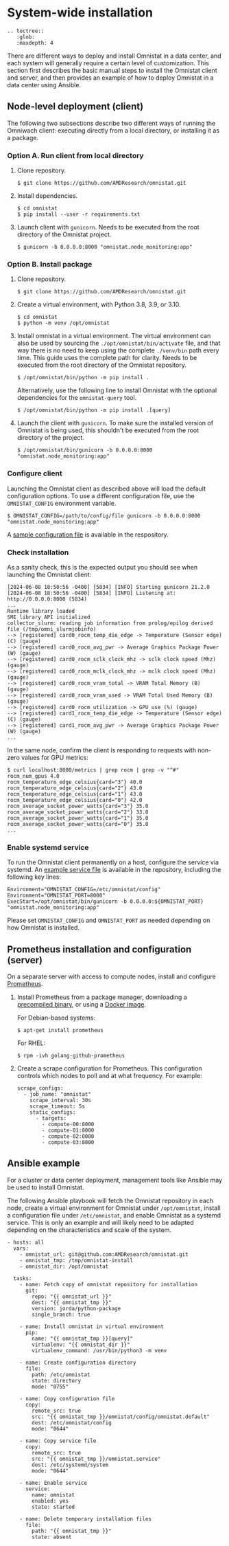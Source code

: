 # System-wide installation

```eval_rst
.. toctree::
   :glob:
   :maxdepth: 4
```

There are different ways to deploy and install Omnistat in a data center, and
each system will generally require a certain level of customization. This
section first describes the basic manual steps to install the Omnistat client
and server, and then provides an example of how to deploy Omnistat in a data
center using Ansible.

## Node-level deployment (client)

The following two subsections describe two different ways of running the
Omniwach client: executing directly from a local directory, or installing it
as a package.

### Option A. Run client from local directory

1. Clone repository.
   ```
   $ git clone https://github.com/AMDResearch/omnistat.git
   ```

2. Install dependencies.
   ```
   $ cd omnistat
   $ pip install --user -r requirements.txt
   ```

3. Launch client with `gunicorn`. Needs to be executed from the root
   directory of the Omnistat project.
   ```
   $ gunicorn -b 0.0.0.0:8000 "omnistat.node_monitoring:app"
   ```

### Option B. Install package

1. Clone repository.
   ```
   $ git clone https://github.com/AMDResearch/omnistat.git
   ```

2. Create a virtual environment, with Python 3.8, 3.9, or 3.10.
   ```
   $ cd omnistat
   $ python -m venv /opt/omnistat
   ```

3. Install omnistat in a virtual environment. The virtual environment can
   also be used by sourcing the `./opt/omnistat/bin/activate` file, and that
   way there is no need to keep using the complete `./venv/bin` path every
   time. This guide uses the complete path for clarity. Needs to be
   executed from the root directory of the Omnistat repository.
   ```
   $ /opt/omnistat/bin/python -m pip install .
   ```
   Alternatively, use the following line to install Omnistat with the
   optional dependencies for the `omnistat-query` tool.
   ```
   $ /opt/omnistat/bin/python -m pip install .[query]
   ```

4. Launch the client with `gunicorn`. To make sure the installed version of
   Omnistat is being used, this shouldn't be executed from the root directory
   of the project.
   ```
   $ /opt/omnistat/bin/gunicorn -b 0.0.0.0:8000 "omnistat.node_monitoring:app"
   ```

### Configure client

Launching the Omnistat client as described above will load the default
configuration options. To use a different configuration file, use the
`OMNISTAT_CONFIG` environment variable.
```
$ OMNISTAT_CONFIG=/path/to/config/file gunicorn -b 0.0.0.0:8000 "omnistat.node_monitoring:app"
```

A [sample configuration
file](https://github.com/AMDResearch/omnistat/blob/main/omnistat.default) is
available in the respository.

### Check installation

As a sanity check, this is the expected output you should see when launching
the Omnistat client:
```
[2024-06-08 18:50:56 -0400] [5834] [INFO] Starting gunicorn 21.2.0
[2024-06-08 18:50:56 -0400] [5834] [INFO] Listening at: http://0.0.0.0:8000 (5834)
...
Runtime library loaded
SMI library API initialized
collector_slurm: reading job information from prolog/epilog derived file (/tmp/omni_slurmjobinfo)
--> [registered] card0_rocm_temp_die_edge -> Temperature (Sensor edge) (C) (gauge)
--> [registered] card0_rocm_avg_pwr -> Average Graphics Package Power (W) (gauge)
--> [registered] card0_rocm_sclk_clock_mhz -> sclk clock speed (Mhz) (gauge)
--> [registered] card0_rocm_mclk_clock_mhz -> mclk clock speed (Mhz) (gauge)
--> [registered] card0_rocm_vram_total -> VRAM Total Memory (B) (gauge)
--> [registered] card0_rocm_vram_used -> VRAM Total Used Memory (B) (gauge)
--> [registered] card0_rocm_utilization -> GPU use (%) (gauge)
--> [registered] card1_rocm_temp_die_edge -> Temperature (Sensor edge) (C) (gauge)
--> [registered] card1_rocm_avg_pwr -> Average Graphics Package Power (W) (gauge)
...
```
In the same node, confirm the client is responding to requests with non-zero
values for GPU metrics:
```
$ curl localhost:8000/metrics | grep rocm | grep -v "^#"
rocm_num_gpus 4.0
rocm_temperature_edge_celsius{card="3"} 40.0
rocm_temperature_edge_celsius{card="2"} 43.0
rocm_temperature_edge_celsius{card="1"} 43.0
rocm_temperature_edge_celsius{card="0"} 42.0
rocm_average_socket_power_watts{card="3"} 35.0
rocm_average_socket_power_watts{card="2"} 33.0
rocm_average_socket_power_watts{card="1"} 35.0
rocm_average_socket_power_watts{card="0"} 35.0
...
```

### Enable systemd service

To run the Omnistat client permanently on a host, configure the service via
systemd. An [example service
file](https://github.com/AMDResearch/omnistat/blob/main/omnistat.service) is
available in the repository, including the following key lines:
```
Environment="OMNISTAT_CONFIG=/etc/omnistat/config"
Environment="OMNISTAT_PORT=8000"
ExecStart=/opt/omnistat/bin/gunicorn -b 0.0.0.0:${OMNISTAT_PORT} "omnistat.node_monitoring:app"
```
Please set `OMNISTAT_CONFIG` and `OMNISTAT_PORT` as needed depending on how
Omnistat is installed.

## Prometheus installation and configuration (server)

On a separate server with access to compute nodes, install and configure
[Prometheus](https://prometheus.io/).

1. Install Prometheus from a package manager, downloading a [precompiled
   binary](https://prometheus.io/download/), or using a [Docker
   image](https://hub.docker.com/u/prom).

   For Debian-based systems:
   ```
   $ apt-get install prometheus
   ```
   For RHEL:
   ```
   $ rpm -ivh golang-github-prometheus
   ```

2. Create a scrape configuration for Prometheus. This configuration controls
   which nodes to poll and at what frequency. For example:
   ```
   scrape_configs:
     - job_name: "omnistat"
       scrape_interval: 30s
       scrape_timeout: 5s
       static_configs:
         - targets:
           - compute-00:8000
           - compute-01:8000
           - compute-02:8000
           - compute-03:8000
   ```

## Ansible example

For a cluster or data center deployment, management tools like Ansible may be
used to install Omnistat.

The following Ansible playbook will fetch the Omnistat repository in each
node, create a virtual environment for Omnistat under `/opt/omnistat`,
install a configuration file under `/etc/omnistat`, and enable Omnistat as a
systemd service. This is only an example and will likely need to be adapted
depending on the characteristics and scale of the system.

```
- hosts: all
  vars:
    - omnistat_url: git@github.com:AMDResearch/omnistat.git
    - omnistat_tmp: /tmp/omnistat-install
    - omnistat_dir: /opt/omnistat

  tasks:
    - name: Fetch copy of omnistat repository for installation
      git:
        repo: "{{ omnistat_url }}"
        dest: "{{ omnistat_tmp }}"
        version: jorda/python-package
        single_branch: true

    - name: Install omnistat in virtual environment
      pip:
        name: "{{ omnistat_tmp }}[query]"
        virtualenv: "{{ omnistat_dir }}"
        virtualenv_command: /usr/bin/python3 -m venv

    - name: Create configuration directory
      file:
        path: /etc/omnistat
        state: directory
        mode: "0755"

    - name: Copy configuration file
      copy:
        remote_src: true
        src: "{{ omnistat_tmp }}/omnistat/config/omnistat.default"
        dest: /etc/omnistat/config
        mode: "0644"

    - name: Copy service file
      copy:
        remote_src: true
        src: "{{ omnistat_tmp }}/omnistat.service"
        dest: /etc/systemd/system
        mode: "0644"

    - name: Enable service
      service:
        name: omnistat
        enabled: yes
        state: started

    - name: Delete temporary installation files
      file:
        path: "{{ omnistat_tmp }}"
        state: absent
```